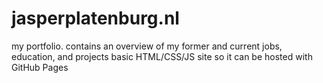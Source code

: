 # jasperplatenburg.nl

my portfolio.
contains an overview of my former and current jobs, education, and projects
basic HTML/CSS/JS site so it can be hosted with GitHub Pages
